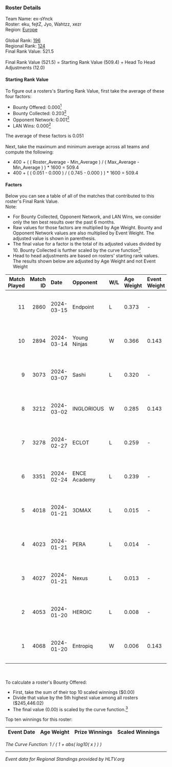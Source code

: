 ### Roster Details<br />
Team Name: ex-sYnck<br />
Roster: eku, fejtZ, Jyo, Wahtzz, xezr<br />
Region: [Europe]( ../standings_europe.md)<br />
<br />
Global Rank: [196](../standings_global.md)<br />
Regional Rank: [124]( ../standings_europe.md)<br />
Final Rank Value:  521.5<br />
<br />
Final Rank Value (521.5) = Starting Rank Value (509.4) + Head To Head Adjustments (12.0)<br />

#### Starting Rank Value<br />
To figure out a rosters's Starting Rank Value, first take the average of these four factors:<br />
- Bounty Offered: 0.000[<sup>1</sup>](#table2)
- Bounty Collected: 0.203[<sup>2</sup>](#table1)
- Opponent Network: 0.001[<sup>2</sup>](#table1)
- LAN Wins: 0.000[<sup>2</sup>](#table1)

The average of these factors is 0.051<br />
<br />
Next, take the maximum and minimum average across all teams and compute the following:<br />
- 400 + ( ( Roster_Average - Min_Average ) / ( Max_Average - Min_Average ) ) * 1600 = 509.4
- 400 + ( ( 0.051 - 0.000 ) / ( 0.745 - 0.000 ) ) * 1600 = 509.4


#### Factors<br />
Below you can see a table of all of the matches that contributed to this roster's Final Rank Value.<br />
Note:<br />

- For Bounty Collected, Opponent Network, and LAN Wins, we consider only the ten best results over the past 6 months.
- Raw values for those factors are multiplied by Age Weight. Bounty and Opponent Network values are also multiplied by Event Weight. The adjusted value is shown in parenthesis.
- The final value for a factor is the total of its adjusted values divided by 10. Bounty Collected is further scaled by the curve function[<sup>3</sup>](#curveFunction)
- Head to head adjustments are based on rosters' starting rank values. The results shown below are adjusted by Age Weight and not Event Weight
<span id="table1"></span><br />


| Match Played | Match ID | Date       | Opponent     | W/L | Age Weight | Event Weight | Bounty Collected | Opponent Network | LAN Wins  | H2H Adj. | Roster                        |
| -: | -: | :- | :- | :- | :- | :- | :- | :- | :- | -: | :- |
|           11 |     2860 | 2024-03-15 | Endpoint     | L   | 0.373      | -            | -                | -                | -         |    -1.19 | eku, fejtZ, Jyo, Wahtzz, xezr |
|           10 |     2894 | 2024-03-14 | Young Ninjas | W   | 0.366      | 0.143        | 0.023 (0.001)    | 0.107 (0.006)    | 0 (0.000) |     9.95 | eku, fejtZ, Jyo, Wahtzz, xezr |
|            9 |     3073 | 2024-03-07 | Sashi        | L   | 0.320      | -            | -                | -                | -         |    -0.32 | eku, fejtZ, Jyo, Wahtzz, xezr |
|            8 |     3212 | 2024-03-02 | INGLORIOUS   | W   | 0.285      | 0.143        | 0.000 (0.000)    | 0.026 (0.001)    | 0 (0.000) |     5.02 | eku, fejtZ, Jyo, Wahtzz, xezr |
|            7 |     3278 | 2024-02-27 | ECLOT        | L   | 0.259      | -            | -                | -                | -         |    -0.15 | eku, fejtZ, Jyo, Wahtzz, xezr |
|            6 |     3351 | 2024-02-24 | ENCE Academy | L   | 0.239      | -            | -                | -                | -         |    -1.33 | eku, fejtZ, Jyo, Wahtzz, xezr |
|            5 |     4018 | 2024-01-21 | 3DMAX        | L   | 0.015      | -            | -                | -                | -         |    -0.01 | eku, fejtZ, Jyo, Wahtzz, xezr |
|            4 |     4023 | 2024-01-21 | PERA         | L   | 0.014      | -            | -                | -                | -         |    -0.03 | eku, fejtZ, Jyo, Wahtzz, xezr |
|            3 |     4027 | 2024-01-21 | Nexus        | L   | 0.013      | -            | -                | -                | -         |    -0.05 | eku, fejtZ, Jyo, Wahtzz, xezr |
|            2 |     4053 | 2024-01-20 | HEROIC       | L   | 0.008      | -            | -                | -                | -         |     0.00 | eku, fejtZ, Jyo, Wahtzz, xezr |
|            1 |     4068 | 2024-01-20 | Entropiq     | W   | 0.006      | 0.143        | 0.000 (0.000)    | 0.073 (0.000)    | 0 (0.000) |     0.12 | eku, fejtZ, Jyo, Wahtzz, xezr |

<br />
<span id="table2"></span><br />
To calculate a roster's Bounty Offered:<br />

- First, take the sum of their top 10 scaled winnings ($0.00)
- Divide that value by the 5th highest value among all rosters ($245,446.02)
- The final value (0.00) is scaled by the curve function.[<sup>3</sup>](#curveFunction)

Top ten winnings for this roster:<br />

| Event Date | Age Weight | Prize Winnings | Scaled Winnings |
| :- | -: | :- | :- |


<span id="curveFunction"></span>_The Curve Function: 1 / ( 1 + abs( log10( x ) ) )_<br />

---
_Event data for Regional Standings provided by HLTV.org_<br />
